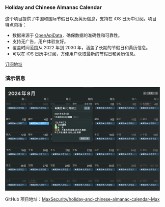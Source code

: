 ### Holiday and Chinese Almanac Calendar

这个项目提供了中国和国际节假日以及黄历信息，支持在 iOS 日历中订阅。项目特点包括：

- 数据来源于 [OpenApiData](https://github.com/zqzess/openApiData)，确保数据的准确性和可靠性。
- 支持无广告，用户体验友好。
- 覆盖时间范围从 2022 年到 2030 年，涵盖了长期的节假日和黄历信息。
- 可以在 iOS 日历中订阅，方便用户获取最新的节假日和黄历信息。

[订阅地址](https://raw.githubusercontent.com/MaxSecurity/holiday-and-chinese-almanac-calendar-Max/main/holidays_calendar_2022-2030.ics)

### 演示信息    
![演示](./Pic/1.png)

GitHub 项目地址：[MaxSecurity/holiday-and-chinese-almanac-calendar-Max](https://github.com/MaxSecurity/holiday-and-chinese-almanac-calendar-Max)
